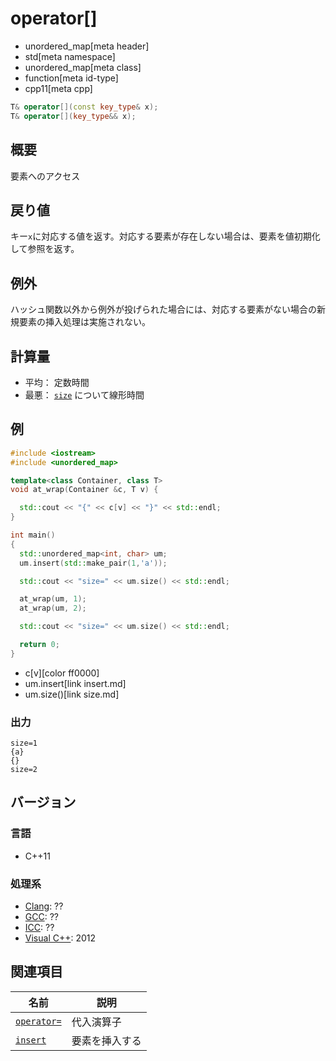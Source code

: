 # operator[]
* unordered_map[meta header]
* std[meta namespace]
* unordered_map[meta class]
* function[meta id-type]
* cpp11[meta cpp]

```cpp
T& operator[](const key_type& x);
T& operator[](key_type&& x);
```

## 概要
要素へのアクセス

## 戻り値
キー`x`に対応する値を返す。対応する要素が存在しない場合は、要素を値初期化して参照を返す。

## 例外
ハッシュ関数以外から例外が投げられた場合には、対応する要素がない場合の新規要素の挿入処理は実施されない。

## 計算量
- 平均： 定数時間
- 最悪： [`size`](size.md) について線形時間


## 例
```cpp example
#include <iostream>
#include <unordered_map>

template<class Container, class T>
void at_wrap(Container &c, T v) {

  std::cout << "{" << c[v] << "}" << std::endl;
}

int main()
{
  std::unordered_map<int, char> um;
  um.insert(std::make_pair(1,'a'));

  std::cout << "size=" << um.size() << std::endl;

  at_wrap(um, 1);
  at_wrap(um, 2);

  std::cout << "size=" << um.size() << std::endl;

  return 0;
}
```
* c[v][color ff0000]
* um.insert[link insert.md]
* um.size()[link size.md]

### 出力
```
size=1
{a}
{}
size=2
```

## バージョン
### 言語
- C++11

### 処理系
- [Clang](/implementation.md#clang): ??
- [GCC](/implementation.md#gcc): ??
- [ICC](/implementation.md#icc): ??
- [Visual C++](/implementation.md#visual_cpp): 2012

## 関連項目

| 名前                        | 説明           |
|-----------------------------|----------------|
| [`operator=`](op_assign.md) | 代入演算子     |
| [`insert`](insert.md)       | 要素を挿入する |

